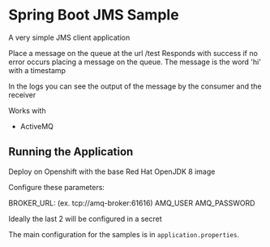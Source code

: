 # Spring Boot JMS Sample

A very simple JMS client application 

Place a message on the queue at the url /test
Responds with success if no error occurs placing a message on the queue. The message is the word 'hi' with a timestamp

In the logs you can see the output of the message by the consumer and the receiver

Works with 

* ActiveMQ

## Running the Application

Deploy on Openshift with the base Red Hat OpenJDK 8 image

Configure these parameters:

BROKER_URL: (ex. tcp://amq-broker:61616)
AMQ_USER
AMQ_PASSWORD

Ideally the last 2 will be configured in a secret

The main configuration for the samples is in `application.properties`.


